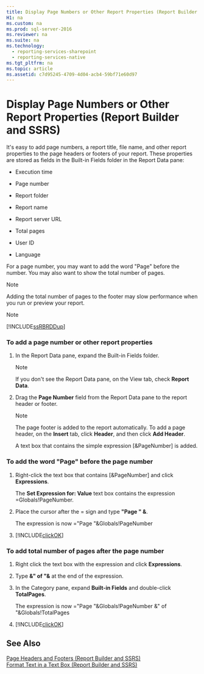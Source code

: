 ```yaml
---
title: Display Page Numbers or Other Report Properties (Report Builder and SSRS)
H1: na
ms.custom: na
ms.prod: sql-server-2016
ms.reviewer: na
ms.suite: na
ms.technology: 
  - reporting-services-sharepoint
  - reporting-services-native
ms.tgt_pltfrm: na
ms.topic: article
ms.assetid: c7d95245-4709-4d04-acb4-59bf71e60d97
---
```

# Display Page Numbers or Other Report Properties (Report Builder and SSRS)
  It's easy to add page numbers, a report title, file name, and other report properties to the page headers or footers of your report. These properties are stored as fields in the Built-in Fields folder in the Report Data pane:  
  
-   Execution time  
  
-   Page number  
  
-   Report folder  
  
-   Report name  
  
-   Report server URL  
  
-   Total pages  
  
-   User ID  
  
-   Language  
  
 For a page number, you may want to add the word "Page" before the number. You may also want to show the total number of pages.  
  
> [!NOTE]  
>  Adding the total number of pages to the footer may slow performance when you run or preview your report.  
  
> [!NOTE]  
>  [!INCLUDE[ssRBRDDup](../../Topics/TopicNameContainA/includes/ssRBRDDup_md.md)]  
  
### To add a page number or other report properties  
  
1.  In the Report Data pane, expand the Built-in Fields folder.  
  
    > [!NOTE]  
    >  If you don't see the Report Data pane, on the View tab, check **Report Data**.  
  
2.  Drag the **Page Number** field from the Report Data pane to the report header or footer.  
  
    > [!NOTE]  
    >  The page footer is added to the report automatically. To add a page header, on the **Insert** tab, click **Header**, and then click **Add Header**.  
    >   
    >  A text box that contains the simple expression [&PageNumber] is added.  
  
### To add the word "Page" before the page number  
  
1.  Right-click the text box that contains [&PageNumber] and click **Expressions**.  
  
     The **Set Expression for: Value** text box contains the expression =Globals!PageNumber.  
  
2.  Place the cursor after the = sign and type **"Page " &**.  
  
     The expression is now  ="Page "&Globals!PageNumber  
  
3.  [!INCLUDE[clickOK](../../Topics/TopicNameContainA/includes/clickOK_md.md)]  
  
### To add total number of pages after the page number  
  
1.  Right click the text box with the expression and click **Expressions**.  
  
2.  Type **&" of "&** at the end of the expression.  
  
3.  In the Category pane, expand **Built-in Fields** and double-click **TotalPages**.  
  
     The expression is now ="Page "&Globals!PageNumber &" of "&Globals!TotalPages  
  
4.  [!INCLUDE[clickOK](../../Topics/TopicNameContainA/includes/clickOK_md.md)]  
  
## See Also  
 [Page Headers and Footers &#40;Report Builder and SSRS&#41;](../../Topics/TopicNameNotContainA/Page-Headers-and-Footers--Report-Builder-and-SSRS-.md)   
 [Format Text in a Text Box &#40;Report Builder and SSRS&#41;](../../Topics/TopicNameContainA/Format-Text-in-a-Text-Box--Report-Builder-and-SSRS-.md)  
  
  